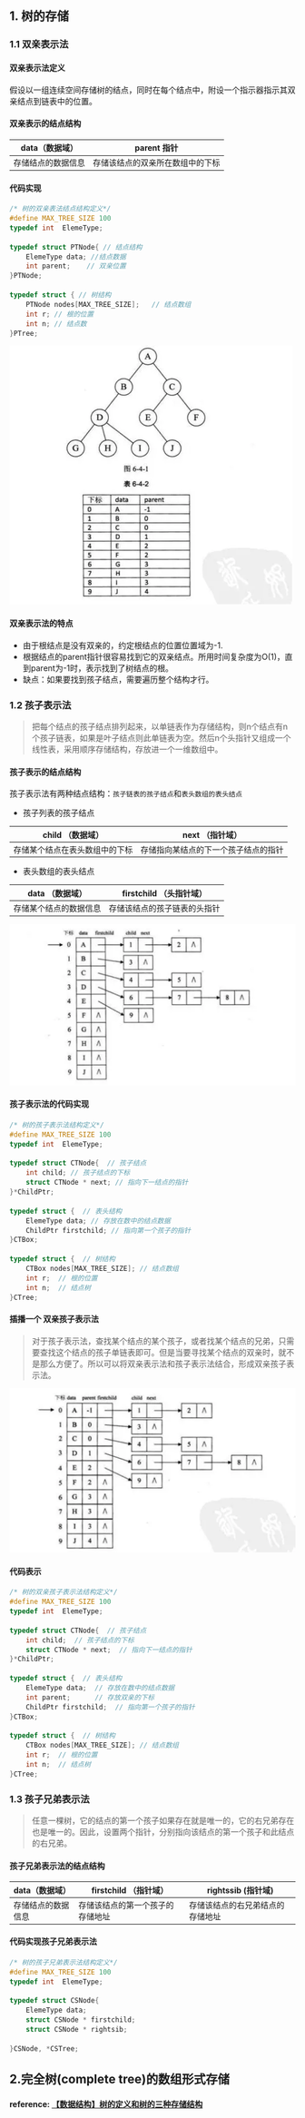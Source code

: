 ## 1. 树的存储

### 1.1 双亲表示法

#### 双亲表示法定义
假设以一组连续空间存储树的结点，同时在每个结点中，附设一个指示器指示其双亲结点到链表中的位置。

#### 双亲表示的结点结构
|data（数据域）|parent 指针|
|---|---|
|存储结点的数据信息|存储该结点的双亲所在数组中的下标|

#### 代码实现
``` c++
/* 树的双亲表法结点结构定义*/
#define MAX_TREE_SIZE 100
typedef int  ElemeType;

typedef struct PTNode{ // 结点结构
    ElemeType data; //结点数据
    int parent;    // 双亲位置
}PTNode;

typedef struct { // 树结构
    PTNode nodes[MAX_TREE_SIZE];   // 结点数组
    int r; // 根的位置
    int n; // 结点数
}PTree;

```

  ![](./images/双亲表示法.webp)

#### 双亲表示法的特点

- 由于根结点是没有双亲的，约定根结点的位置位置域为-1.
- 根据结点的parent指针很容易找到它的双亲结点。所用时间复杂度为O(1)，直到parent为-1时，表示找到了树结点的根。
- 缺点：如果要找到孩子结点，需要遍历整个结构才行。

### 1.2 孩子表示法
> 把每个结点的孩子结点排列起来，以单链表作为存储结构，则n个结点有n个孩子链表，如果是叶子结点则此单链表为空。然后n个头指针又组成一个线性表，采用顺序存储结构，存放进一个一维数组中。

#### 孩子表示的结点结构
孩子表示法有两种结点结构：`孩子链表的孩子结点`和`表头数组的表头结点`

- 孩子列表的孩子结点  

|child （数据域）| next （指针域）|
|--|--|
|存储某个结点在表头数组中的下标|存储指向某结点的下一个孩子结点的指针|

- 表头数组的表头结点 

| data （数据域）| firstchild （头指针域）|
|----|--|
| 存储某个结点的数据信息 |存储该结点的孩子链表的头指针|



![](./images/孩子表示法.webp)

#### 孩子表示法的代码实现

```c++
/* 树的孩子表示法结构定义*/
#define MAX_TREE_SIZE 100
typedef int  ElemeType;

typedef struct CTNode{  // 孩子结点
    int child; // 孩子结点的下标
    struct CTNode * next; // 指向下一结点的指针
}*ChildPtr;

typedef struct {  // 表头结构
    ElemeType data; // 存放在数中的结点数据
    ChildPtr firstchild; // 指向第一个孩子的指针
}CTBox;

typedef struct {  // 树结构
    CTBox nodes[MAX_TREE_SIZE]; // 结点数组
    int r;  // 根的位置
    int n;  // 结点树
}CTree;

```

#### 插播一个 双亲孩子表示法
> 对于孩子表示法，查找某个结点的某个孩子，或者找某个结点的兄弟，只需要查找这个结点的孩子单链表即可。但是当要寻找某个结点的双亲时，就不是那么方便了。所以可以将双亲表示法和孩子表示法结合，形成双亲孩子表示法。

![](./images/双亲孩子表示法.webp)

#### 代码表示

```c++
/* 树的双亲孩子表示法结构定义*/
#define MAX_TREE_SIZE 100
typedef int  ElemeType;

typedef struct CTNode{  // 孩子结点
    int child;  // 孩子结点的下标
    struct CTNode * next;  // 指向下一结点的指针
}*ChildPtr;

typedef struct {  // 表头结构
    ElemeType data;  // 存放在数中的结点数据
    int parent;      // 存放双亲的下标
    ChildPtr firstchild;  // 指向第一个孩子的指针
}CTBox;

typedef struct {  // 树结构
    CTBox nodes[MAX_TREE_SIZE]; // 结点数组
    int r;  // 根的位置
    int n;  // 结点树
}CTree;
```
### 1.3 孩子兄弟表示法

> 任意一棵树，它的结点的第一个孩子如果存在就是唯一的，它的右兄弟存在也是唯一的。因此，设置两个指针，分别指向该结点的第一个孩子和此结点的右兄弟。

#### 孩子兄弟表示法的结点结构
|data（数据域）|firstchild （指针域）| rightssib (指针域)|
|--|--|--|
|存储结点的数据信息|存储该结点的第一个孩子的存储地址|存储该结点的右兄弟结点的存储地址|

#### 代码实现孩子兄弟表示法
```c++
/* 树的孩子兄弟表示法结构定义*/
#define MAX_TREE_SIZE 100
typedef int  ElemeType;

typedef struct CSNode{
    ElemeType data;
    struct CSNode * firstchild;
    struct CSNode * rightsib;
    
}CSNode, *CSTree;

```
## 2.完全树(complete tree)的数组形式存储






#### reference: [【数据结构】树的定义和树的三种存储结构](https://www.jianshu.com/p/6ba5743f41f7)